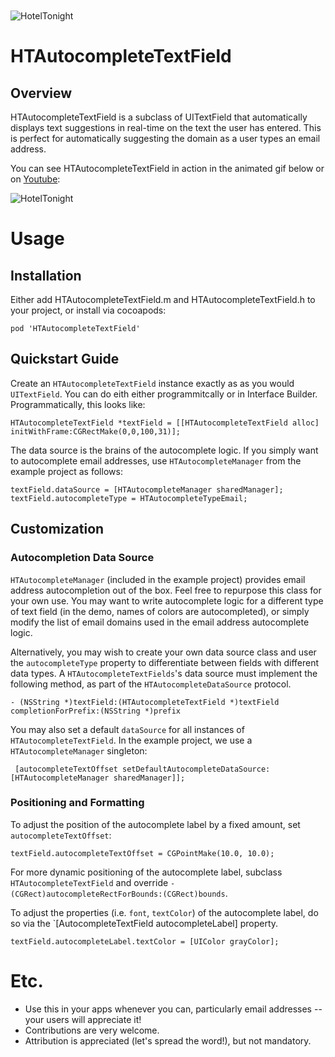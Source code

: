 <img src="https://raw.github.com/hoteltonight/HTAutocompleteTextField/master/ht-logo-black.png" alt="HotelTonight" title="HotelTonight" style="display:block; margin: 10px auto 30px auto;">

# HTAutocompleteTextField

## Overview

HTAutocompleteTextField is a subclass of UITextField that automatically displays text suggestions in real-time on the text the user has entered.  This is perfect for automatically suggesting the domain as a user types an email address.

You can see HTAutocompleteTextField in action in the animated gif below or on [Youtube](http://youtu.be/lzqB4MXluvY):

<img src="https://raw.github.com/hoteltonight/HTAutocompleteTextField/master/demo.gif" alt="HotelTonight" title="HTAutocompleteTextField in action" style="display:block; margin: 10px auto 30px auto; align:center">

# Usage

## Installation

Either add HTAutocompleteTextField.m and HTAutocompleteTextField.h to your project, or install via cocoapods:

    pod 'HTAutocompleteTextField'

## Quickstart Guide

Create an `HTAutocompleteTextField` instance exactly as as you would `UITextField`.  You can do eith either programmitcally or in Interface Builder.  Programmatically, this looks like:

    HTAutocompleteTextField *textField = [[HTAutocompleteTextField alloc] initWithFrame:CGRectMake(0,0,100,31)];

The data source is the brains of the autocomplete logic.  If you simply want to autocomplete email addresses, use `HTAutocompleteManager` from the example project as follows:

    textField.dataSource = [HTAutocompleteManager sharedManager];
    textField.autocompleteType = HTAutocompleteTypeEmail;

## Customization

### Autocompletion Data Source

`HTAutocompleteManager` (included in the example project) provides email address autocompletion out of the box.  Feel free to repurpose this class for your own use.  You may want to write autocomplete logic for a different type of text field (in the demo, names of colors are autocompleted), or simply modify the list of email domains used in the email address autocomplete logic.

Alternatively, you may wish to create your own data source class and user the `autocompleteType` property to differentiate between fields with different data types.  A `HTAutocompleteTextFields`'s data source must implement the following method, as part of the `HTAutocompleteDataSource` protocol.

    - (NSString *)textField:(HTAutocompleteTextField *)textField completionForPrefix:(NSString *)prefix

You may also set a default `dataSource` for all instances of `HTAutocompleteTextField`.  In the example project, we use a `HTAutocompleteManager` singleton:

     [autocompleteTextOffset setDefaultAutocompleteDataSource:[HTAutocompleteManager sharedManager]];

### Positioning and Formatting

To adjust the position of the autocomplete label by a fixed amount, set `autocompleteTextOffset`:

    textField.autocompleteTextOffset = CGPointMake(10.0, 10.0);

For more dynamic positioning of the autocomplete label, subclass `HTAutocompleteTextField` and override `- (CGRect)autocompleteRectForBounds:(CGRect)bounds`.

To adjust the properties (i.e. `font`, `textColor`) of the autocomplete label, do so via the `[AutocompleteTextField autocompleteLabel] property.

    textField.autocompleteLabel.textColor = [UIColor grayColor];
    
# Etc.

* Use this in your apps whenever you can, particularly email addresses -- your users will appreciate it!
* Contributions are very welcome.
* Attribution is appreciated (let's spread the word!), but not mandatory.

